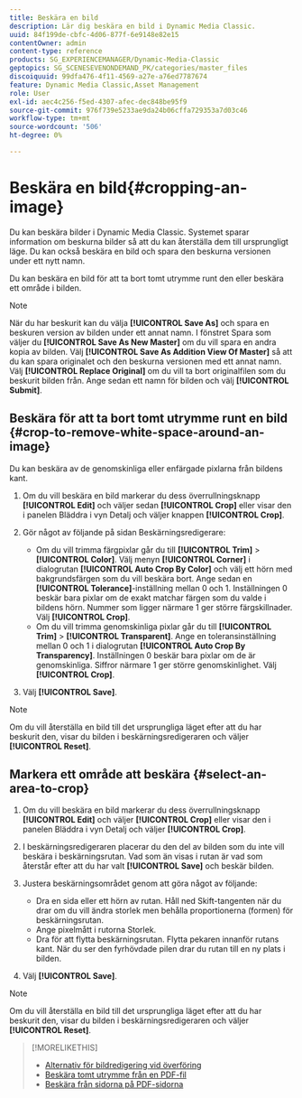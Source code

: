 ```yaml
---
title: Beskära en bild
description: Lär dig beskära en bild i Dynamic Media Classic.
uuid: 84f199de-cbfc-4d06-877f-6e9148e82e15
contentOwner: admin
content-type: reference
products: SG_EXPERIENCEMANAGER/Dynamic-Media-Classic
geptopics: SG_SCENESEVENONDEMAND_PK/categories/master_files
discoiquuid: 99dfa476-4f11-4569-a27e-a76ed7787674
feature: Dynamic Media Classic,Asset Management
role: User
exl-id: aec4c256-f5ed-4307-afec-dec848be95f9
source-git-commit: 976f739e5233ae9da24b06cffa729353a7d03c46
workflow-type: tm+mt
source-wordcount: '506'
ht-degree: 0%

---
```


# Beskära en bild{#cropping-an-image}

Du kan beskära bilder i Dynamic Media Classic. Systemet sparar information om beskurna bilder så att du kan återställa dem till ursprungligt läge. Du kan också beskära en bild och spara den beskurna versionen under ett nytt namn.

Du kan beskära en bild för att ta bort tomt utrymme runt den eller beskära ett område i bilden.

>[!NOTE]
>
>När du har beskurit kan du välja **[!UICONTROL Save As]** och spara en beskuren version av bilden under ett annat namn. I fönstret Spara som väljer du **[!UICONTROL Save As New Master]** om du vill spara en andra kopia av bilden. Välj **[!UICONTROL Save As Addition View Of Master]** så att du kan spara originalet och den beskurna versionen med ett annat namn. Välj **[!UICONTROL Replace Original]** om du vill ta bort originalfilen som du beskurit bilden från. Ange sedan ett namn för bilden och välj **[!UICONTROL Submit]**.

## Beskära för att ta bort tomt utrymme runt en bild {#crop-to-remove-white-space-around-an-image}

Du kan beskära av de genomskinliga eller enfärgade pixlarna från bildens kant.

1. Om du vill beskära en bild markerar du dess överrullningsknapp **[!UICONTROL Edit]** och väljer sedan **[!UICONTROL Crop]** eller visar den i panelen Bläddra i vyn Detalj och väljer knappen **[!UICONTROL Crop]**.
1. Gör något av följande på sidan Beskärningsredigerare:

   * Om du vill trimma färgpixlar går du till **[!UICONTROL Trim]** > **[!UICONTROL Color]**. Välj menyn **[!UICONTROL Corner]** i dialogrutan **[!UICONTROL Auto Crop By Color]** och välj ett hörn med bakgrundsfärgen som du vill beskära bort. Ange sedan en **[!UICONTROL Tolerance]**-inställning mellan 0 och 1. Inställningen 0 beskär bara pixlar om de exakt matchar färgen som du valde i bildens hörn. Nummer som ligger närmare 1 ger större färgskillnader. Välj **[!UICONTROL Crop]**.
   * Om du vill trimma genomskinliga pixlar går du till **[!UICONTROL Trim]** > **[!UICONTROL Transparent]**. Ange en toleransinställning mellan 0 och 1 i dialogrutan **[!UICONTROL Auto Crop By Transparency]**. Inställningen 0 beskär bara pixlar om de är genomskinliga. Siffror närmare 1 ger större genomskinlighet. Välj **[!UICONTROL Crop]**.

1. Välj **[!UICONTROL Save]**.

>[!NOTE]
>
>Om du vill återställa en bild till det ursprungliga läget efter att du har beskurit den, visar du bilden i beskärningsredigeraren och väljer **[!UICONTROL Reset]**.

## Markera ett område att beskära {#select-an-area-to-crop}

1. Om du vill beskära en bild markerar du dess överrullningsknapp **[!UICONTROL Edit]** och väljer **[!UICONTROL Crop]** eller visar den i panelen Bläddra i vyn Detalj och väljer **[!UICONTROL Crop]**.

1. I beskärningsredigeraren placerar du den del av bilden som du inte vill beskära i beskärningsrutan. Vad som än visas i rutan är vad som återstår efter att du har valt **[!UICONTROL Save]** och beskär bilden.
1. Justera beskärningsområdet genom att göra något av följande:

   * Dra en sida eller ett hörn av rutan. Håll ned Skift-tangenten när du drar om du vill ändra storlek men behålla proportionerna (formen) för beskärningsrutan.
   * Ange pixelmått i rutorna Storlek.
   * Dra för att flytta beskärningsrutan. Flytta pekaren innanför rutans kant. När du ser den fyrhövdade pilen drar du rutan till en ny plats i bilden.

1. Välj **[!UICONTROL Save]**.

>[!NOTE]
>
>Om du vill återställa en bild till det ursprungliga läget efter att du har beskurit den, visar du bilden i beskärningsredigeraren och väljer **[!UICONTROL Reset]**.

>[!MORELIKETHIS]
>
>* [Alternativ för bildredigering vid överföring](image-editing-options-upload.md#image-editing-options-at-upload)
>* [Beskära tomt utrymme från en PDF-fil](pdfs.md#cropping_white_space_from_a_pdf_file)
>* [Beskära från sidorna på PDF-sidorna](pdfs.md#cropping_from_the_sides_of_pdf_pages)

